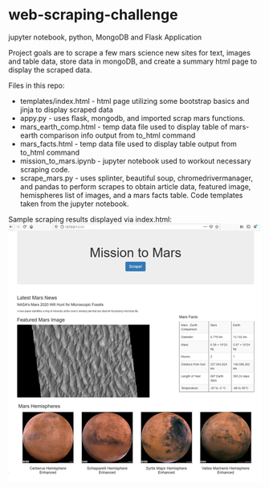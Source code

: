 # web-scraping-challenge
jupyter notebook, python, MongoDB and Flask Application

Project goals are to scrape a few mars science new sites for text, images and table data, store data in mongoDB, and create a summary html page to display the scraped data.


Files in this repo:
* templates/index.html - html page utilizing some bootstrap basics and jinja to display scraped data
* appy.py - uses flask, mongodb, and imported scrap mars functions.
* mars_earth_comp.html - temp data file used to display table of mars-earth comparison info output from to_html command
* mars_facts.html - temp data file used to display table output from to_html command
* mission_to_mars.ipynb - jupyter notebook used to workout necessary scraping code.
* scrape_mars.py - uses splinter, beautiful soup, chromedrivermanager, and pandas to perform scrapes to obtain article data, featured image, hemispheres list of images, and a mars facts table.  Code templates taken from the jupyter notebook.


Sample scraping results displayed via index.html:
![readme_img.PNG](readme_img.PNG)

